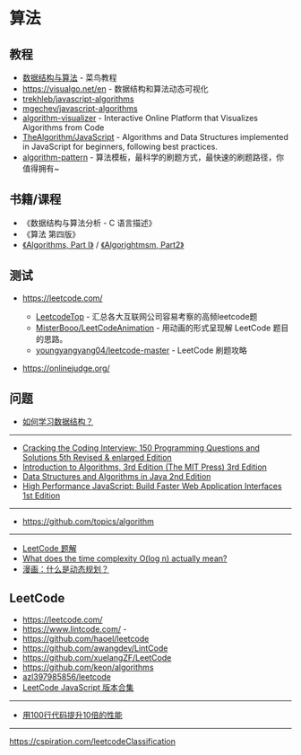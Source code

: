 # 算法

## 教程

- [数据结构与算法](https://www.runoob.com/data-structures/data-structures-tutorial.html) - 菜鸟教程
- https://visualgo.net/en - 数据结构和算法动态可视化
- [trekhleb/javascript-algorithms](https://github.com/trekhleb/javascript-algorithms)
- [mgechev/javascript-algorithms](https://github.com/mgechev/javascript-algorithms)
- [algorithm-visualizer](https://github.com/algorithm-visualizer/algorithm-visualizer) - Interactive Online Platform that Visualizes Algorithms from Code
- [TheAlgorithm/JavaScript](https://github.com/TheAlgorithms/JavaScript) - Algorithms and Data Structures implemented in JavaScript for beginners, following best practices.
- [algorithm-pattern](https://github.com/greyireland/algorithm-pattern) - 算法模板，最科学的刷题方式，最快速的刷题路径，你值得拥有~

## 书籍/课程

- 《数据结构与算法分析 - C 语言描述》
- 《算法 第四版》
- [《Algorithms, Part I》](https://www.coursera.org/learn/algorithms-part1) / [《Algorightmsm, Part2》](https://www.coursera.org/learn/algorithms-part2)

## 测试

- https://leetcode.com/

    - [LeetcodeTop](https://github.com/afatcoder/LeetcodeTop) - 汇总各大互联网公司容易考察的高频leetcode题
    - [MisterBooo/LeetCodeAnimation](https://github.com/MisterBooo/LeetCodeAnimation) - 用动画的形式呈现解 LeetCode 题目的思路。
    - [youngyangyang04/leetcode-master](https://github.com/youngyangyang04/leetcode-master) - LeetCode 刷题攻略

- https://onlinejudge.org/

## 问题

- [如何学习数据结构？](https://www.zhihu.com/question/21318658)


---

- [Cracking the Coding Interview: 150 Programming Questions and Solutions 5th Revised & enlarged Edition](https://www.amazon.com/Cracking-Coding-Interview-Programming-Questions/dp/098478280X/ref=as_li_ss_tl?ie=UTF8&redirect=true&ref_=as_li_tl&linkCode=ll1&tag=bigocheatsheet-1-20&linkId=52f670296578886d22cacce6c054edff)
- [Introduction to Algorithms, 3rd Edition (The MIT Press) 3rd Edition](https://www.amazon.com/Introduction-Algorithms-3rd-MIT-Press/dp/0262033844/ref=as_li_ss_tl?ie=UTF8&redirect=true&ref_=as_li_tl&linkCode=ll1&tag=bigocheatsheet-1-20&linkId=105e776075c7c7a38c9b0581586d1fa5)
- [Data Structures and Algorithms in Java 2nd Edition](https://www.amazon.com/Data-Structures-Algorithms-Java-2nd/dp/0672324539/ref=as_li_ss_tl?ie=UTF8&redirect=true&ref_=as_li_tl&linkCode=ll1&tag=bigocheatsheet-1-20&linkId=2b0ec7f4eca859cce10f98824db5a73d)
- [High Performance JavaScript: Build Faster Web Application Interfaces 1st Edition](https://www.amazon.com/Performance-JavaScript-Faster-Application-Interfaces/dp/059680279X/ref=as_li_ss_tl?ie=UTF8&redirect=true&ref_=as_li_tl&linkCode=ll1&tag=bigocheatsheet-1-20&linkId=fbbcd88ba96f0e3341687c8170e31cc2)

---

- https://github.com/topics/algorithm

---

- [LeetCode 题解](https://www.gitbook.com/book/siddontang/leetcode-solution/details)
- [What does the time complexity O(log n) actually mean?](https://hackernoon.com/what-does-the-time-complexity-o-log-n-actually-mean-45f94bb5bfbf)
- [漫画：什么是动态规划？](https://mp.weixin.qq.com/s?__biz=MjM5OTA1MDUyMA==&amp;mid=2655438647&amp;idx=1&amp;sn=4634f712fa4d0236aba60b8e8b7cc2cb&amp;chksm=bd730b408a048256f204695598c0e4f74e75c9582f5b9c740057a69747b306de1a4c308d5388&amp;mpshare=1&amp;scene=1&amp;srcid=0702N84baxNAmMFheg6Ck26Z&amp;key=238113c46368)

## LeetCode

- https://leetcode.com/
- https://www.lintcode.com/ - 
- https://github.com/haoel/leetcode
- https://github.com/awangdev/LintCode
- https://github.com/xuelangZF/LeetCode
- https://github.com/keon/algorithms
- [azl397985856/leetcode](https://github.com/azl397985856/leetcode)
- [LeetCode JavaScript 版本合集](https://segmentfault.com/a/1190000017146507)

---

- [用100行代码提升10倍的性能](https://juejin.im/post/5bec223f5188250c102116b5)

---

https://cspiration.com/leetcodeClassification
